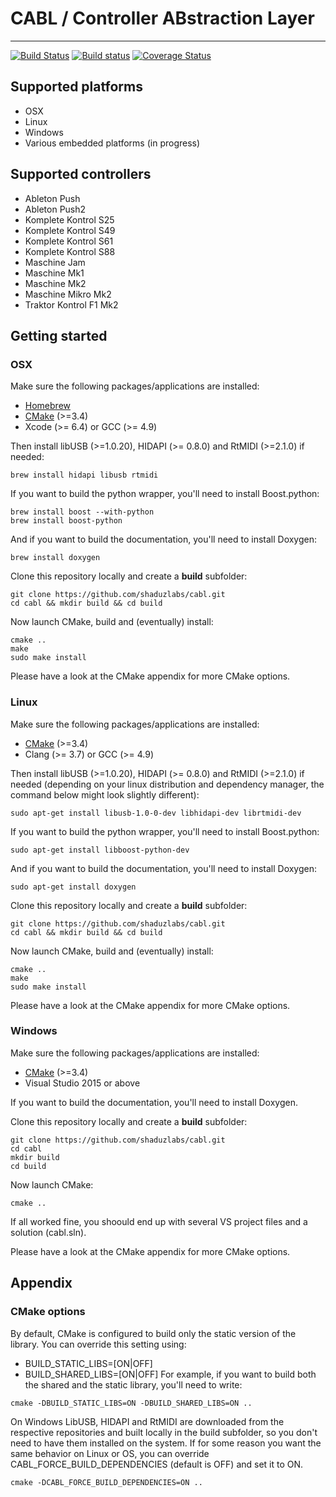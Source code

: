 # CABL / Controller ABstraction Layer #
--------------------
[![Build Status](https://travis-ci.org/shaduzlabs/cabl.svg?branch=develop)](https://travis-ci.org/shaduzlabs/cabl) [![Build status](https://ci.appveyor.com/api/projects/status/7pfqx8o4df2oy09t/branch/develop?svg=true)](https://ci.appveyor.com/project/shaduzlabs/cabl/branch/develop) [![Coverage Status](https://coveralls.io/repos/github/shaduzlabs/cabl/badge.svg?branch=develop)](https://coveralls.io/github/shaduzlabs/cabl?branch=develop)

## Supported platforms ##

* OSX
* Linux
* Windows
* Various embedded platforms (in progress)

## Supported controllers ##
* Ableton Push
* Ableton Push2
* Komplete Kontrol S25
* Komplete Kontrol S49
* Komplete Kontrol S61
* Komplete Kontrol S88
* Maschine Jam
* Maschine Mk1
* Maschine Mk2
* Maschine Mikro Mk2
* Traktor Kontrol F1 Mk2

## Getting started ##

### OSX ###
Make sure the following packages/applications are installed:
- [Homebrew ](http://brew.sh/)
- [CMake](http://www.cmake.org/) (>=3.4)
- Xcode (>= 6.4) or GCC (>= 4.9)

Then install libUSB (>=1.0.20), HIDAPI (>= 0.8.0) and RtMIDI (>=2.1.0) if needed:
```
brew install hidapi libusb rtmidi
```
If you want to build the python wrapper, you'll need to install Boost.python:
```
brew install boost --with-python
brew install boost-python
```
And if you want to build the documentation, you'll need to install Doxygen:
```
brew install doxygen
```
Clone this repository locally and create a **build** subfolder:
```
git clone https://github.com/shaduzlabs/cabl.git
cd cabl && mkdir build && cd build
```
Now launch CMake, build and (eventually) install:
```
cmake ..
make
sudo make install
```
Please have a look at the CMake appendix for more CMake options.

### Linux ###
Make sure the following packages/applications are installed:
- [CMake](http://www.cmake.org/) (>=3.4)
- Clang (>= 3.7) or GCC (>= 4.9)

Then install libUSB (>=1.0.20), HIDAPI (>= 0.8.0) and RtMIDI (>=2.1.0) if needed (depending on your linux distribution and dependency manager, the command below might look slightly different):
```
sudo apt-get install libusb-1.0-0-dev libhidapi-dev librtmidi-dev
```
If you want to build the python wrapper, you'll need to install Boost.python:
```
sudo apt-get install libboost-python-dev
```
And if you want to build the documentation, you'll need to install Doxygen:
```
sudo apt-get install doxygen
```
Clone this repository locally and create a **build** subfolder:
```
git clone https://github.com/shaduzlabs/cabl.git
cd cabl && mkdir build && cd build
```
Now launch CMake, build and (eventually) install:
```
cmake ..
make
sudo make install
```
Please have a look at the CMake appendix for more CMake options.

### Windows ###
Make sure the following packages/applications are installed:
- [CMake](http://www.cmake.org/) (>=3.4)
- Visual Studio 2015 or above

If you want to build the documentation, you'll need to install Doxygen.

Clone this repository locally and create a **build** subfolder:
```
git clone https://github.com/shaduzlabs/cabl.git
cd cabl
mkdir build
cd build
```
Now launch CMake:
```
cmake ..
```
If all worked fine, you shoould end up with several VS project files and a solution (cabl.sln).

Please have a look at the CMake appendix for more CMake options.

## Appendix ##
### CMake options ###
By default, CMake is configured to build only the static version of the library. You can override this setting using:
- BUILD_STATIC_LIBS=[ON|OFF]
- BUILD_SHARED_LIBS=[ON|OFF]
For example, if you want to build both the shared and the static library, you'll need to write:
```
cmake -DBUILD_STATIC_LIBS=ON -DBUILD_SHARED_LIBS=ON ..
```
On Windows LibUSB, HIDAPI and RtMIDI are downloaded from the respective repositories and built locally in the build subfolder, so you don't need to have them installed on the system. If for some reason you want the same behavior on Linux or OS, you can override CABL_FORCE_BUILD_DEPENDENCIES (default is OFF) and set it to ON.
```
cmake -DCABL_FORCE_BUILD_DEPENDENCIES=ON ..
```
